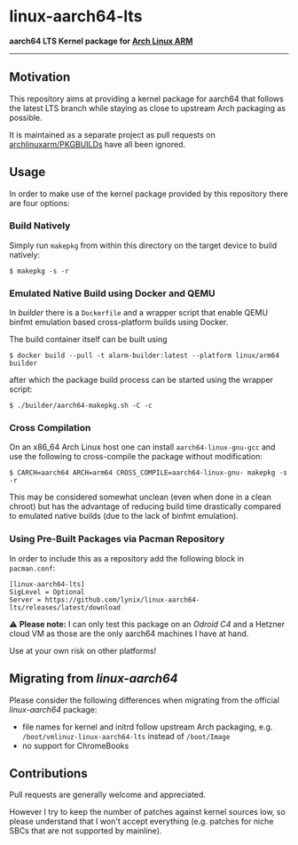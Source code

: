 # linux-aarch64-lts

**aarch64 LTS Kernel package for [Arch Linux ARM](https://archlinuxarm.org)**

---

## Motivation

This repository aims at providing a kernel package for aarch64 that
follows the latest LTS branch while staying as close to upstream Arch
packaging as possible.

It is maintained as a separate project as pull requests on
[archlinuxarm/PKGBUILDs](https://github.com/archlinuxarm/PKGBUILDs) have
all been ignored.


## Usage

In order to make use of the kernel package provided by this repository there are
four options:

### Build Natively

Simply run `makepkg` from within this directory on the target device to build
natively:

    $ makepkg -s -r

### Emulated Native Build using Docker and QEMU

In _builder_ there is a `Dockerfile` and a wrapper script that enable QEMU binfmt
emulation based cross-platform builds using Docker.

The build container itself can be built using

    $ docker build --pull -t alarm-builder:latest --platform linux/arm64 builder

after which the package build process can be started using the wrapper script:

    $ ./builder/aarch64-makepkg.sh -C -c

### Cross Compilation

On an x86_64 Arch Linux host one can install `aarch64-linux-gnu-gcc` and use the
following to cross-compile the package without modification:

    $ CARCH=aarch64 ARCH=arm64 CROSS_COMPILE=aarch64-linux-gnu- makepkg -s -r

This may be considered somewhat unclean (even when done in a clean chroot) but
has the advantage of reducing build time drastically compared to emulated
native builds (due to the lack of binfmt emulation).

### Using Pre-Built Packages via Pacman Repository

In order to include this as a repository add the following block in
`pacman.conf`:

    [linux-aarch64-lts]
    SigLevel = Optional
    Server = https://github.com/lynix/linux-aarch64-lts/releases/latest/download

:warning: **Please note:** I can only test this package on an *Odroid C4*
and a Hetzner cloud VM as those are the only aarch64 machines I have at hand.

Use at your own risk on other platforms!


## Migrating from *linux-aarch64*

Please consider the following differences when migrating from the official
*linux-aarch64* package:

 * file names for kernel and initrd follow upstream Arch packaging, e.g. `/boot/vmlinuz-linux-aarch64-lts` instead of `/boot/Image`
 * no support for ChromeBooks


## Contributions

Pull requests are generally welcome and appreciated.

However I try to keep the number of patches against kernel sources low, so
please understand that I won't accept everything (e.g. patches for niche SBCs
that are not supported by mainline).
